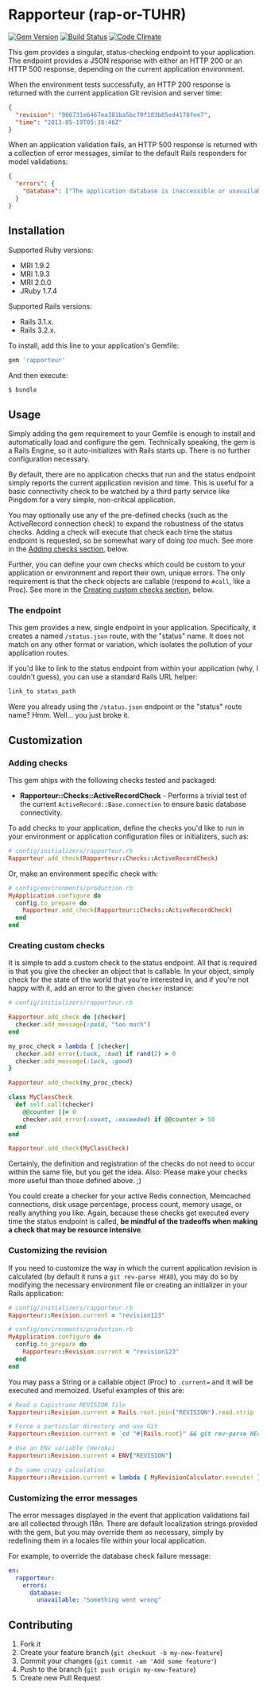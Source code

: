 # Rapporteur (rap-or-TUHR)

[![Gem Version](https://badge.fury.io/rb/rapporteur.png)](http://badge.fury.io/rb/rapporteur)
[![Build Status](https://travis-ci.org/codeschool/rapporteur.png?branch=master)](https://travis-ci.org/codeschool/rapporteur)
[![Code Climate](https://codeclimate.com/github/codeschool/rapporteur.png)](https://codeclimate.com/github/codeschool/rapporteur)

This gem provides a singular, status-checking endpoint to your application. The
endpoint provides a JSON response with either an HTTP 200 or an HTTP 500
response, depending on the current application environment.

When the environment tests successfully, an HTTP 200 response is returned with
the current application Git revision and server time:

```json
{
  "revision": "906731e6467ea381ba5bc70f103b85ed4178fee7",
  "time": "2013-05-19T05:38:46Z"
}
```

When an application validation fails, an HTTP 500 response is returned with a
collection of error messages, similar to the default Rails responders for model
validations:

```json
{
  "errors": {
    "database": ["The application database is inaccessible or unavailable"]
  }
}
```

## Installation

Supported Ruby versions:

* MRI 1.9.2
* MRI 1.9.3
* MRI 2.0.0
* JRuby 1.7.4

Supported Rails versions:

* Rails 3.1.x.
* Rails 3.2.x.

To install, add this line to your application's Gemfile:

```ruby
gem 'rapporteur'
```

And then execute:

```bash
$ bundle
```

## Usage

Simply adding the gem requirement to your Gemfile is enough to install and
automatically load and configure the gem. Technically speaking, the gem is a
Rails Engine, so it auto-initializes with Rails starts up. There is no further
configuration necessary.

By default, there are no application checks that run and the status endpoint
simply reports the current application revision and time. This is useful for a
basic connectivity check to be watched by a third party service like Pingdom
for a very simple, non-critical application.

You may optionally use any of the pre-defined checks (such as the ActiveRecord
connection check) to expand the robustness of the status checks. Adding a check
will execute that check each time the status endpoint is requested, so be
somewhat wary of doing _too_ much. See more in the [Adding checks
section](#adding-checks), below.

Further, you can define your own checks which could be custom to your
application or environment and report their own, unique errors.  The only
requirement is that the check objects are callable (respond to `#call`, like a
Proc). See more in the [Creating custom checks
section](#creating-custom-checks), below.

### The endpoint

This gem provides a new, single endpoint in your application. Specifically, it
creates a named `/status.json` route, with the "status" name. It does not match
on any other format or variation, which isolates the pollution of your
application routes.

If you'd like to link to the status endpoint from within your application (why,
I couldn't guess), you can use a standard Rails URL helper:

```ruby
link_to status_path
```

Were you already using the `/status.json` endpoint or the "status" route name?
Hmm. Well... you just broke it.

## Customization

### Adding checks

This gem ships with the following checks tested and packaged:

* **Rapporteur::Checks::ActiveRecordCheck** - Performs a trivial test
  of the current `ActiveRecord::Base.connection` to ensure basic database
  connectivity.

To add checks to your application, define the checks you'd like to run in your
environment or application configuration files or initializers, such as:

```ruby
# config/initializers/rapporteur.rb
Rapporteur.add_check(Rapporteur::Checks::ActiveRecordCheck)
```

Or, make an environment specific check with:

```ruby
# config/environments/production.rb
MyApplication.configure do
  config.to_prepare do
    Rapporteur.add_check(Rapporteur::Checks::ActiveRecordCheck)
  end
end
```

### Creating custom checks

It is simple to add a custom check to the status endpoint. All that is required
is that you give the checker an object that is callable. In your object, simply
check for the state of the world that you're interested in, and if you're not
happy with it, add an error to the given `checker` instance:

```ruby
# config/initializers/rapporteur.rb

Rapporteur.add_check do |checker|
  checker.add_message(:paid, "too much")
end

my_proc_check = lambda { |checker|
  checker.add_error(:luck, :bad) if rand(2) > 0
  checker.add_message(:luck, :good)
}

Rapporteur.add_check(my_proc_check)

class MyClassCheck
  def self.call(checker)
    @@counter ||= 0
    checker.add_error(:count, :exceeded) if @@counter > 50
  end
end

Rapporteur.add_check(MyClassCheck)
```

Certainly, the definition and registration of the checks do not need to occur
within the same file, but you get the idea. Also: Please make your checks more
useful than those defined above. ;)

You could create a checker for your active Redis connection, Memcached
connections, disk usage percentage, process count, memory usage, or really
anything you like. Again, because these checks get executed every time the
status endpoint is called, **be mindful of the tradeoffs when making a check that
may be resource intensive**.

### Customizing the revision

If you need to customize the way in which the current application revision is
calculated (by default it runs a `git rev-parse HEAD`), you may do so by
modifying the necessary environment file or creating an initializer in your
Rails application:

```ruby
# config/initializers/rapporteur.rb
Rapporteur::Revision.current = "revision123"
```

```ruby
# config/environments/production.rb
MyApplication.configure do
  config.to_prepare do
    Rapporteur::Revision.current = "revision123"
  end
end
```

You may pass a String or a callable object (Proc) to `.current=` and it will be
executed and memoized. Useful examples of this are:

```ruby
# Read a Capistrano REVISION file
Rapporteur::Revision.current = Rails.root.join("REVISION").read.strip

# Force a particular directory and use Git
Rapporteur::Revision.current = `cd "#{Rails.root}" && git rev-parse HEAD`.strip

# Use an ENV variable (Heroku)
Rapporteur::Revision.current = ENV["REVISION"]

# Do some crazy calculation
Rapporteur::Revision.current = lambda { MyRevisionCalculator.execute! }
```

### Customizing the error messages

The error messages displayed in the event that application validations fail are
all collected through I18n. There are default localization strings provided
with the gem, but you may override them as necessary, simply by redefining them
in a locales file within your local application.

For example, to override the database check failure message:

```yaml
en:
  rapporteur:
    errors:
      database:
        unavailable: "Something went wrong"
```

## Contributing

1. Fork it
2. Create your feature branch (`git checkout -b my-new-feature`)
3. Commit your changes (`git commit -am 'Add some feature'`)
4. Push to the branch (`git push origin my-new-feature`)
5. Create new Pull Request
